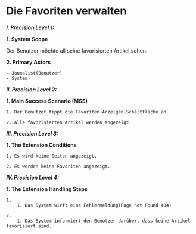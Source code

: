 Die Favoriten verwalten
============

***I. Precision Level 1:***

**1. System Scope**

Der Benutzer möchte all seine favorisierten Artikel sehen.

**2. Primary Actors**

    - Jounalist(Benutzer)
    - System

***II. Precision Level 2:***

**1. Main Success Scenario (MSS)**

    1. Der Benutzer tippt die Favoriten-Anzeigen-Schaltfläche an

    2. Alle favorisierten Artikel werden angezeigt.

***III. Precision Level 3:***

**1. The Extension Conditions**

    1. Es wird keine Seiten angezeigt.

    2. Es werden keine Favoriten angezeigt.

***IV. Precision Level 4:***

**1. The Extension Handling Steps**

    1.
        1. Das System wirft eine Fehlermeldung(Page not Found 404)

    2.
        1. Das System informiert den Benutzer darüber, dass keine Artikel favorisiert sind.
